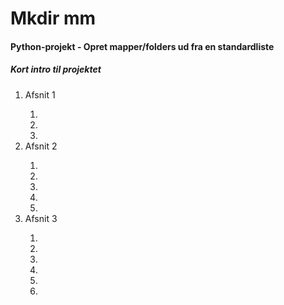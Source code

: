 # Mkdir mm
<h4>Python-projekt - Opret mapper/folders ud fra en standardliste</h4>

<h5>Kort intro til projektet</h5>

<ol>
    <li>Afsnit 1</li>
    <ol>
        <li></li>
        <li></li>
        <li></li>
    </ol>
    <li>Afsnit 2</li>
    <ol>
        <li></li>
        <li></li>
        <li></li>
        <li></li>
        <li></li>
    </ol>
    <li>Afsnit 3</li>
    <ol>
        <li></li>
        <li></li>
        <li></li>
        <li></li>
		<li><li> 
    </ol>


</ol>

